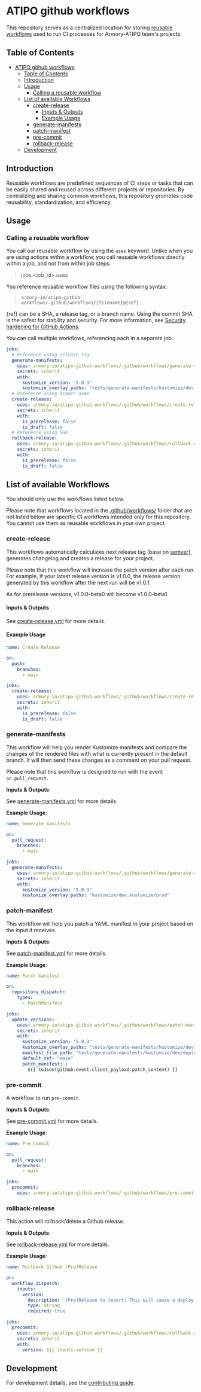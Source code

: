 # ATIPO github workflows

This repository serves as a centralized location for storing [reusable workflows](https://docs.github.com/en/actions/using-workflows/reusing-workflows) used to run CI processes for Armory-ATIPO team's projects.

## Table of Contents

- [ATIPO github workflows](#atipo-github-workflows)
  - [Table of Contents](#table-of-contents)
  - [Introduction](#introduction)
  - [Usage](#usage)
    - [Calling a reusable workflow](#calling-a-reusable-workflow)
  - [List of available Workflows](#list-of-available-workflows)
    - [create-release](#create-release)
      - [Inputs \& Outputs](#inputs--outputs)
      - [Example Usage](#example-usage)
    - [generate-manifests](#generate-manifests)
    - [patch-manifest](#patch-manifest)
    - [pre-commit](#pre-commit)
    - [rollback-release](#rollback-release)
  - [Development](#development)

## Introduction

Reusable workflows are predefined sequences of CI steps or tasks that can be easily shared and reused across different projects or repositories. By centralizing and sharing common workflows, this repository promotes code reusability, standardization, and efficiency.

## Usage

### Calling a reusable workflow

You call our reusable workflow by using the `uses` keyword. Unlike when you are using actions within a workflow, you call reusable workflows directly within a job, and not from within job steps.

> jobs.<job_id>.uses

You reference reusable workflow files using the following syntax:

> `armory-io/atipo-github-workflows/.github/workflows/{filename}@{ref}`

{ref} can be a SHA, a release tag, or a branch name. Using the commit SHA is the safest for stability and security. For more information, see [Security hardening for GitHub Actions](https://docs.github.com/en/actions/security-guides/security-hardening-for-github-actions#reusing-third-party-workflows).

You can call multiple workflows, referencing each in a separate job.

```yaml
jobs:
  # Reference using release tag
  generate-manifests:
    uses: armory-io/atipo-github-workflows/.github/workflows/generate-manifests.yml@v1
    secrets: inherit
    with:
      kustomize_version: "5.0.3"
      kustomize_overlay_paths: "tests/generate-manifests/kustomize/dev,tests/generate-manifests/kustomize/prod"
  # Reference using branch name
  create-release:
    uses: armory-io/atipo-github-workflows/.github/workflows/create-release.yml@main
    secrets: inherit
    with:
      is_prerelease: false
      is_draft: false
  # Reference using SHA
  rollback-release:
    uses: armory-io/atipo-github-workflows/.github/workflows/rollback-release.yml@4b6ff9de46240299430a28d52277d4071fdc1d78
    secrets: inherit
    with:
      is_prerelease: false
      is_draft: false
```

## List of available Workflows

You should only use the workflows listed below.

Please note that workflows located in the [.github/workflows/](.github/workflows/) folder that are not listed below are specific CI workflows intended only for this repository. You cannot use them as reusable workflows in your own project.

### create-release

This workflows automatically calculates next release tag (base on [semver](https://semver.org/)), generates changelog and creates a release for your project.

Please note that this workflow will increase the patch version after each run. For example, if your latest release version is v1.0.0, the release version generated by this workflow after the next run will be v1.0.1.

As for prerelease versions, v1.0.0-beta0 will become v1.0.0-beta1.

#### Inputs & Outputs

See [create-release.yml](.github/workflows/create-release.yml) for more details.

#### Example Usage

```yaml
name: Create Release

on:
  push:
    branches:
      - main

jobs:
  create-release:
    uses: armory-io/atipo-github-workflows/.github/workflows/create-release.yml@main
    secrets: inherit
    with:
      is_prerelease: false
      is_draft: false
```

### generate-manifests

This workflow will help you render Kustomize manifests and compare the changes of the rendered files with what is currently present in the default branch. It will then send these changes as a comment on your pull request.

Please note that this workflow is designed to run with the event `on.pull_request`.

**Inputs & Outputs**:

See [generate-manifests.yml](.github/workflows/generate-manifests.yml) for more details.

**Example Usage**:

```yaml
name: Generate manifests

on:
  pull_request:
    branches:
      - main

jobs:
  generate-manifests:
    uses: armory-io/atipo-github-workflows/.github/workflows/generate-manifests.yml@main
    secrets: inherit
    with:
      kustomize_version: "5.0.3"
      kustomize_overlay_paths: "kustomize/dev,kustomize/prod"
```

### patch-manifest

This workflow will help you patch a YAML manifest in your project based on the input it receives.

**Inputs & Outputs**:

See [patch-manifest.yml](.github/workflows/patch-manifest.yml) for more details.

**Example Usage**:

```yaml
name: Patch manifest

on:
  repository_dispatch:
    types:
      - PatchManifest

jobs:
  update_versions:
    uses: armory-io/atipo-github-workflows/.github/workflows/patch-manifest.yml@main
    secrets: inherit
    with:
      kustomize_version: "5.0.3"
      kustomize_overlay_paths: "tests/generate-manifests/kustomize/dev"
      manifest_file_path: "tests/generate-manifests/kustomize/dev/deploy.yaml"
      default_ref: "main"
      patch_manifest: |
        ${{ toJson(github.event.client_payload.patch_content) }}
```

### pre-commit

A workflow to run `pre-commit`.

**Inputs & Outputs**:

See [pre-commit.yml](.github/workflows/pre-commit.yml) for more details.

**Example Usage**:

```yaml
name: Pre Commit

on:
  pull_request:
    branches:
      - main

jobs:
  precommit:
    uses: armory-io/atipo-github-workflows/.github/workflows/pre-commit.yml@main
```

### rollback-release

This action will rollback/delete a Github release.

**Inputs & Outputs**:

See [rollback-release.yml](.github/workflows/rollback-release.yml) for more details.

**Example Usage**:

```yaml
name: Rollback Github (Pre)Release

on:
  workflow_dispatch:
    inputs:
      version:
        description: '(Pre)Release to revert; This will cause a deploy to the previous stable version'
        type: string
        required: true

jobs:
  precommit:
    uses: armory-io/atipo-github-workflows/.github/workflows/rollback-release.yml@main
    secrets: inherit
    with:
      version: ${{ inputs.version }}
```

## Development

For development details, see the [contributing guide](./CONTRIBUTING.md).
